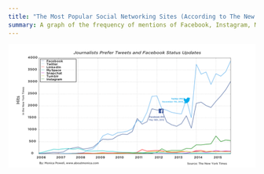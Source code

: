 ```yaml
---
title: "The Most Popular Social Networking Sites (According to The New York Times)"
summary: A graph of the frequency of mentions of Facebook, Instagram, MySpace, Snapchat, Tumblr and Twitter in the New York Times from January 2006 to July 2016.
---
```


![Data visualization](social_over_timequarterlydataedited.png)
